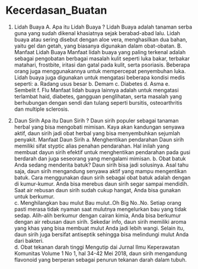 # Kecerdasan_Buatan
1. Lidah Buaya
A. Apa itu Lidah Buaya ?
Lidah Buaya adalah tanaman serba guna yang sudah dikenal khasiatnya sejak berabad-abad lalu. Lidah buaya atau sering disebut dengan aloe vera, menghasilkan dua bahan, yaitu gel dan getah, yang biasanya digunakan dalam obat­-obatan.
B. Manfaat Lidah Buaya
Manfaat lidah buaya yang paling terkenal adalah sebagai pengobatan berbagai masalah kulit seperti luka bakar, terbakar matahari, frostbite, iritasi dan gatal pada kulit, serta psoriasis. Beberapa orang juga menggunakannya untuk mempercepat penyembuhan luka. Lidah buaya juga digunakan untuk mengatasi beberapa kondisi medis seperti:
   a. Radang usus besar
   b. Demam
   c. Diabetes
   d. Asma
   e. Sembelit
   f. Flu
   Manfaat lidah buaya lainnya adalah untuk mengatasi terlambat haid, diabetes, gangguan penglihatan, serta masalah yang berhubungan dengan sendi dan tulang seperti bursitis, osteoarthritis dan multiple sclerosis.

2. Daun Sirih
Apa itu Daun Sirih ?
Daun sirih populer sebagai tanaman herbal yang bisa mengobati mimisan. Kaya akan kandungan senyawa aktif, daun sirih jadi obat herbal yang bisa menyembuhkan sejumlah penyakit. 
Manfaat Daun Sirih
a. Menghentikan pendarahan Daun sirih memiliki sifat styptic alias penahan pendarahan. Hal inilah yang membuat dayun sirih efektif untuk menghentikan pendarahan pada gusi berdarah dan juga seseorang yang mengalami mimisan.
b. Obat batuk  Anda sedang menderita batuk? Daun sirih bisa jadi solusinya. Asal tahu saja, daun sirih mengandung senyawa aktif yang mampu mengentikan batuk.  Cara menggunakan daun sirih sebagai obat batuk adalah dengan di kumur-kumur. Anda bisa merebus daun sirih segar sampai mendidih. Saat air rebusan daun sirih sudah cukup hangat, Anda bisa gunakan untuk berkumur.  
c. Menghilangkan bau mulut  Bau mulut..Oh Big No..No. Setiap orang pasti merasa tidak nyaman saat mulutnya mengelurkan bau yang tidak sedap.  Alih-alih berkumur dengan cairan kimia, Anda bisa berkumur dengan air rebusan daun sirih. Sekedar info, daun sirih memiliki aroma yang khas yang bisa membuat mulut Anda jadi lebih wangi.  Selain itu, daun sirih juga bersifat antiseptik sehingga bisa melindungi mulut Anda dari bakteri.  
d. Obat tekanan darah tinggi  Mengutip dai Jurnal Ilmu Keperawatan Komunitas Volume 1 No 1, hal 34-42 Mei 2018, daun sirih mengandung flavonoid yang berperan sebagai penurun tekanan darah dalam tubuh. 

